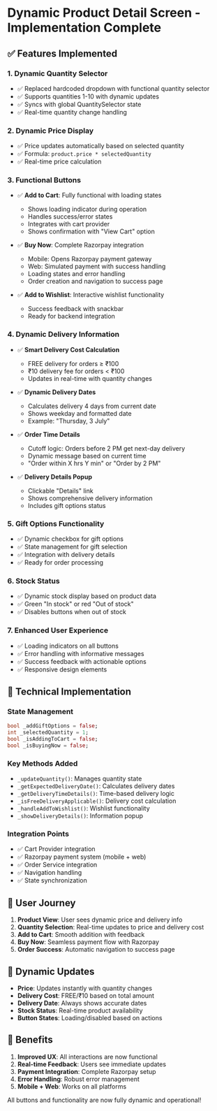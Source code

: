 # Dynamic Product Detail Screen - Implementation Complete

## ✅ Features Implemented

### 1. **Dynamic Quantity Selector**
- ✅ Replaced hardcoded dropdown with functional quantity selector
- ✅ Supports quantities 1-10 with dynamic updates
- ✅ Syncs with global QuantitySelector state
- ✅ Real-time quantity change handling

### 2. **Dynamic Price Display**
- ✅ Price updates automatically based on selected quantity
- ✅ Formula: `product.price * selectedQuantity`
- ✅ Real-time price calculation

### 3. **Functional Buttons**
- ✅ **Add to Cart**: Fully functional with loading states
  - Shows loading indicator during operation
  - Handles success/error states
  - Integrates with cart provider
  - Shows confirmation with "View Cart" option

- ✅ **Buy Now**: Complete Razorpay integration
  - Mobile: Opens Razorpay payment gateway
  - Web: Simulated payment with success handling
  - Loading states and error handling
  - Order creation and navigation to success page

- ✅ **Add to Wishlist**: Interactive wishlist functionality
  - Success feedback with snackbar
  - Ready for backend integration

### 4. **Dynamic Delivery Information**
- ✅ **Smart Delivery Cost Calculation**
  - FREE delivery for orders ≥ ₹100
  - ₹10 delivery fee for orders < ₹100
  - Updates in real-time with quantity changes

- ✅ **Dynamic Delivery Dates**
  - Calculates delivery 4 days from current date
  - Shows weekday and formatted date
  - Example: "Thursday, 3 July"

- ✅ **Order Time Details**
  - Cutoff logic: Orders before 2 PM get next-day delivery
  - Dynamic message based on current time
  - "Order within X hrs Y min" or "Order by 2 PM"

- ✅ **Delivery Details Popup**
  - Clickable "Details" link
  - Shows comprehensive delivery information
  - Includes gift options status

### 5. **Gift Options Functionality**
- ✅ Dynamic checkbox for gift options
- ✅ State management for gift selection
- ✅ Integration with delivery details
- ✅ Ready for order processing

### 6. **Stock Status**
- ✅ Dynamic stock display based on product data
- ✅ Green "In stock" or red "Out of stock"
- ✅ Disables buttons when out of stock

### 7. **Enhanced User Experience**
- ✅ Loading indicators on all buttons
- ✅ Error handling with informative messages
- ✅ Success feedback with actionable options
- ✅ Responsive design elements

## 🔧 Technical Implementation

### State Management
```dart
bool _addGiftOptions = false;
int _selectedQuantity = 1;
bool _isAddingToCart = false;
bool _isBuyingNow = false;
```

### Key Methods Added
- `_updateQuantity()`: Manages quantity state
- `_getExpectedDeliveryDate()`: Calculates delivery dates
- `_getDeliveryTimeDetails()`: Time-based delivery logic
- `_isFreeDeliveryApplicable()`: Delivery cost calculation
- `_handleAddToWishlist()`: Wishlist functionality
- `_showDeliveryDetails()`: Information popup

### Integration Points
- ✅ Cart Provider integration
- ✅ Razorpay payment system (mobile + web)
- ✅ Order Service integration
- ✅ Navigation handling
- ✅ State synchronization

## 🚀 User Journey

1. **Product View**: User sees dynamic price and delivery info
2. **Quantity Selection**: Real-time updates to price and delivery cost
3. **Add to Cart**: Smooth addition with feedback
4. **Buy Now**: Seamless payment flow with Razorpay
5. **Order Success**: Automatic navigation to success page

## 🔄 Dynamic Updates

- **Price**: Updates instantly with quantity changes
- **Delivery Cost**: FREE/₹10 based on total amount
- **Delivery Date**: Always shows accurate dates
- **Stock Status**: Real-time product availability
- **Button States**: Loading/disabled based on actions

## 🎯 Benefits

1. **Improved UX**: All interactions are now functional
2. **Real-time Feedback**: Users see immediate updates
3. **Payment Integration**: Complete Razorpay setup
4. **Error Handling**: Robust error management
5. **Mobile + Web**: Works on all platforms

All buttons and functionality are now fully dynamic and operational! 